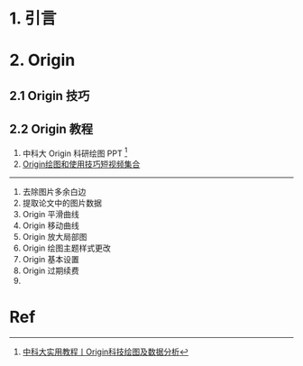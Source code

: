 # 1. 引言 

# 2. Origin 
## 2.1 Origin 技巧

## 2.2 Origin 教程 
1. 中科大 Origin 科研绘图 PPT [^1]
2.  [Origin绘图和使用技巧短视频集合](https://www.xiaohongshu.com/collection/item/6378aab6ae00000000000001?xhsshare=QQ&appuid=63a62bd9000000002702bc54&apptime=1698065397)


---
1. 去除图片多余白边
2. 提取论文中的图片数据
3. Origin 平滑曲线
4. Origin 移动曲线
5. Origin 放大局部图
6. Origin 绘图主题样式更改
7. Origin 基本设置
8. Origin 过期续费
9. 
# Ref  
[^1]: [中科大实用教程丨Origin科技绘图及数据分析](https://mp.weixin.qq.com/s/uQy3E9uOBMaciuznYKIgwQ)
